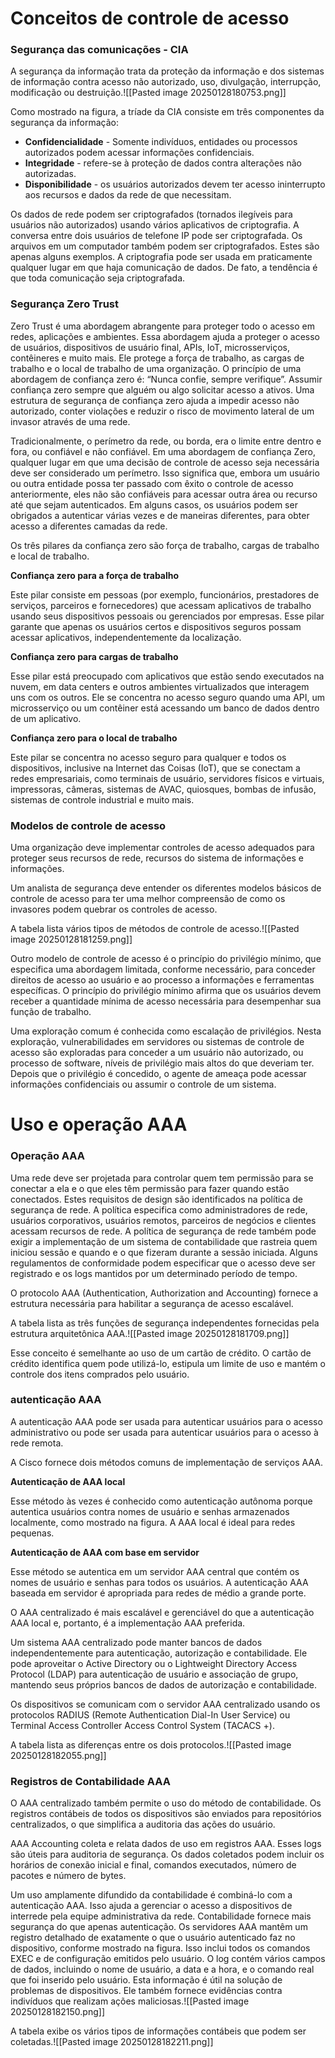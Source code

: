 # Conceitos de controle de acesso

### Segurança das comunicações - CIA

A segurança da informação trata da proteção da informação e dos sistemas de informação contra acesso não autorizado, uso, divulgação, interrupção, modificação ou destruição.![[Pasted image 20250128180753.png]]

Como mostrado na figura, a tríade da CIA consiste em três componentes da segurança da informação:

- **Confidencialidade** - Somente indivíduos, entidades ou processos autorizados podem acessar informações confidenciais.
- **Integridade** - refere-se à proteção de dados contra alterações não autorizadas.
- **Disponibilidade** - os usuários autorizados devem ter acesso ininterrupto aos recursos e dados da rede de que necessitam.

Os dados de rede podem ser criptografados (tornados ilegíveis para usuários não autorizados) usando vários aplicativos de criptografia. A conversa entre dois usuários de telefone IP pode ser criptografada. Os arquivos em um computador também podem ser criptografados. Estes são apenas alguns exemplos. A criptografia pode ser usada em praticamente qualquer lugar em que haja comunicação de dados. De fato, a tendência é que toda comunicação seja criptografada.
### Segurança Zero Trust

Zero Trust é uma abordagem abrangente para proteger todo o acesso em redes, aplicações e ambientes. Essa abordagem ajuda a proteger o acesso de usuários, dispositivos de usuário final, APIs, IoT, microsserviços, contêineres e muito mais. Ele protege a força de trabalho, as cargas de trabalho e o local de trabalho de uma organização. O princípio de uma abordagem de confiança zero é: “Nunca confie, sempre verifique”. Assumir confiança zero sempre que alguém ou algo solicitar acesso a ativos. Uma estrutura de segurança de confiança zero ajuda a impedir acesso não autorizado, conter violações e reduzir o risco de movimento lateral de um invasor através de uma rede.

Tradicionalmente, o perímetro da rede, ou borda, era o limite entre dentro e fora, ou confiável e não confiável. Em uma abordagem de confiança Zero, qualquer lugar em que uma decisão de controle de acesso seja necessária deve ser considerado um perímetro. Isso significa que, embora um usuário ou outra entidade possa ter passado com êxito o controle de acesso anteriormente, eles não são confiáveis para acessar outra área ou recurso até que sejam autenticados. Em alguns casos, os usuários podem ser obrigados a autenticar várias vezes e de maneiras diferentes, para obter acesso a diferentes camadas da rede.

Os três pilares da confiança zero são força de trabalho, cargas de trabalho e local de trabalho.

**Confiança zero para a força de trabalho**

Este pilar consiste em pessoas (por exemplo, funcionários, prestadores de serviços, parceiros e fornecedores) que acessam aplicativos de trabalho usando seus dispositivos pessoais ou gerenciados por empresas. Esse pilar garante que apenas os usuários certos e dispositivos seguros possam acessar aplicativos, independentemente da localização.

**Confiança zero para cargas de trabalho**

Esse pilar está preocupado com aplicativos que estão sendo executados na nuvem, em data centers e outros ambientes virtualizados que interagem uns com os outros. Ele se concentra no acesso seguro quando uma API, um microsserviço ou um contêiner está acessando um banco de dados dentro de um aplicativo.

**Confiança zero para o local de trabalho**

Este pilar se concentra no acesso seguro para qualquer e todos os dispositivos, inclusive na Internet das Coisas (IoT), que se conectam a redes empresariais, como terminais de usuário, servidores físicos e virtuais, impressoras, câmeras, sistemas de AVAC, quiosques, bombas de infusão, sistemas de controle industrial e muito mais.

### Modelos de controle de acesso

Uma organização deve implementar controles de acesso adequados para proteger seus recursos de rede, recursos do sistema de informações e informações.

Um analista de segurança deve entender os diferentes modelos básicos de controle de acesso para ter uma melhor compreensão de como os invasores podem quebrar os controles de acesso.

A tabela lista vários tipos de métodos de controle de acesso.![[Pasted image 20250128181259.png]]

Outro modelo de controle de acesso é o princípio do privilégio mínimo, que especifica uma abordagem limitada, conforme necessário, para conceder direitos de acesso ao usuário e ao processo a informações e ferramentas específicas. O princípio do privilégio mínimo afirma que os usuários devem receber a quantidade mínima de acesso necessária para desempenhar sua função de trabalho.

Uma exploração comum é conhecida como escalação de privilégios. Nesta exploração, vulnerabilidades em servidores ou sistemas de controle de acesso são exploradas para conceder a um usuário não autorizado, ou processo de software, níveis de privilégio mais altos do que deveriam ter. Depois que o privilégio é concedido, o agente de ameaça pode acessar informações confidenciais ou assumir o controle de um sistema.
# Uso e operação AAA

### Operação AAA

Uma rede deve ser projetada para controlar quem tem permissão para se conectar a ela e o que eles têm permissão para fazer quando estão conectados. Estes requisitos de design são identificados na política de segurança de rede. A política especifica como administradores de rede, usuários corporativos, usuários remotos, parceiros de negócios e clientes acessam recursos de rede. A política de segurança de rede também pode exigir a implementação de um sistema de contabilidade que rastreia quem iniciou sessão e quando e o que fizeram durante a sessão iniciada. Alguns regulamentos de conformidade podem especificar que o acesso deve ser registrado e os logs mantidos por um determinado período de tempo.

O protocolo AAA (Authentication, Authorization and Accounting) fornece a estrutura necessária para habilitar a segurança de acesso escalável.

A tabela lista as três funções de segurança independentes fornecidas pela estrutura arquitetônica AAA.![[Pasted image 20250128181709.png]]

Esse conceito é semelhante ao uso de um cartão de crédito. O cartão de crédito identifica quem pode utilizá-lo, estipula um limite de uso e mantém o controle dos itens comprados pelo usuário.

### autenticação AAA

A autenticação AAA pode ser usada para autenticar usuários para o acesso administrativo ou pode ser usada para autenticar usuários para o acesso à rede remota.

A Cisco fornece dois métodos comuns de implementação de serviços AAA.

**Autenticação de AAA local**

Esse método às vezes é conhecido como autenticação autônoma porque autentica usuários contra nomes de usuário e senhas armazenados localmente, como mostrado na figura. A AAA local é ideal para redes pequenas.

**Autenticação de AAA com base em servidor**

Esse método se autentica em um servidor AAA central que contém os nomes de usuário e senhas para todos os usuários. A autenticação AAA baseada em servidor é apropriada para redes de médio a grande porte.

O AAA centralizado é mais escalável e gerenciável do que a autenticação AAA local e, portanto, é a implementação AAA preferida.

Um sistema AAA centralizado pode manter bancos de dados independentemente para autenticação, autorização e contabilidade. Ele pode aproveitar o Active Directory ou o Lightweight Directory Access Protocol (LDAP) para autenticação de usuário e associação de grupo, mantendo seus próprios bancos de dados de autorização e contabilidade.

Os dispositivos se comunicam com o servidor AAA centralizado usando os protocolos RADIUS (Remote Authentication Dial-In User Service) ou Terminal Access Controller Access Control System (TACACS +).

A tabela lista as diferenças entre os dois protocolos.![[Pasted image 20250128182055.png]]

### Registros de Contabilidade AAA

O AAA centralizado também permite o uso do método de contabilidade. Os registros contábeis de todos os dispositivos são enviados para repositórios centralizados, o que simplifica a auditoria das ações do usuário.

AAA Accounting coleta e relata dados de uso em registros AAA. Esses logs são úteis para auditoria de segurança. Os dados coletados podem incluir os horários de conexão inicial e final, comandos executados, número de pacotes e número de bytes.

Um uso amplamente difundido da contabilidade é combiná-lo com a autenticação AAA. Isso ajuda a gerenciar o acesso a dispositivos de interrede pela equipe administrativa da rede. Contabilidade fornece mais segurança do que apenas autenticação. Os servidores AAA mantêm um registro detalhado de exatamente o que o usuário autenticado faz no dispositivo, conforme mostrado na figura. Isso inclui todos os comandos EXEC e de configuração emitidos pelo usuário. O log contém vários campos de dados, incluindo o nome de usuário, a data e a hora, e o comando real que foi inserido pelo usuário. Esta informação é útil na solução de problemas de dispositivos. Ele também fornece evidências contra indivíduos que realizam ações maliciosas.![[Pasted image 20250128182150.png]]

A tabela exibe os vários tipos de informações contábeis que podem ser coletadas.![[Pasted image 20250128182211.png]]
